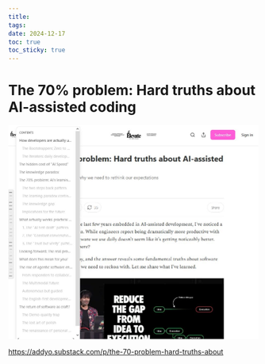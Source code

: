 ```yaml
---
title: 
tags: 
date: 2024-12-17
toc: true
toc_sticky: true
---
```


# The 70% problem: Hard truths about AI-assisted coding

![](../_asset/image/2024-12-06-aicoder-1734434576382.jpeg)

<https://addyo.substack.com/p/the-70-problem-hard-truths-about>

